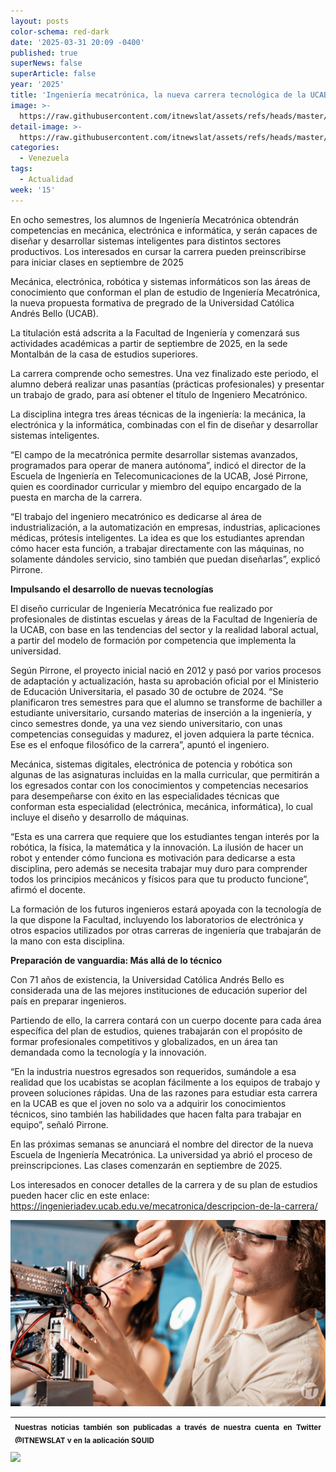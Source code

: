 ```yaml
---
layout: posts
color-schema: red-dark
date: '2025-03-31 20:09 -0400'
published: true
superNews: false
superArticle: false
year: '2025'
title: 'Ingeniería mecatrónica, la nueva carrera tecnológica de la UCAB'
image: >-
  https://raw.githubusercontent.com/itnewslat/assets/refs/heads/master/img/540x320/Ingenieria-p.jpg
detail-image: >-
  https://raw.githubusercontent.com/itnewslat/assets/refs/heads/master/img/1024x680/Ingenieria-g.jpg
categories:
  - Venezuela
tags:
  - Actualidad
week: '15'
---
```

En ocho semestres, los alumnos de Ingeniería Mecatrónica obtendrán competencias en mecánica, electrónica e informática, y serán capaces de diseñar y desarrollar sistemas inteligentes para distintos sectores productivos. Los interesados en cursar la carrera pueden preinscribirse para iniciar clases en septiembre de 2025

Mecánica, electrónica, robótica y sistemas informáticos son las áreas de conocimiento que conforman el plan de estudio de Ingeniería Mecatrónica, la nueva propuesta formativa de pregrado de la Universidad Católica Andrés Bello (UCAB).

La titulación está adscrita a la Facultad de Ingeniería y comenzará sus actividades académicas a partir de septiembre de 2025, en la sede Montalbán de la casa de estudios superiores.

La carrera comprende ocho semestres. Una vez finalizado este periodo, el alumno deberá realizar unas pasantías (prácticas profesionales) y presentar un trabajo de grado, para así obtener el título de Ingeniero Mecatrónico.

La disciplina integra tres áreas técnicas de la ingeniería: la mecánica, la electrónica y la informática, combinadas con el fin de diseñar y desarrollar sistemas inteligentes.

“El campo de la mecatrónica permite desarrollar sistemas avanzados, programados para operar de manera autónoma”, indicó el director de la Escuela de Ingeniería en Telecomunicaciones de la UCAB, José Pirrone, quien es coordinador curricular y miembro del equipo encargado de la puesta en marcha de la carrera.

“El trabajo del ingeniero mecatrónico es dedicarse al área de industrialización, a la automatización en empresas, industrias, aplicaciones médicas, prótesis inteligentes. La idea es que los estudiantes aprendan cómo hacer esta función, a trabajar directamente con las máquinas, no solamente dándoles servicio, sino también que puedan diseñarlas”, explicó Pirrone.

**Impulsando el desarrollo de nuevas tecnologías**

El diseño curricular de Ingeniería Mecatrónica fue realizado por profesionales de distintas escuelas y áreas de la Facultad de Ingeniería de la UCAB, con base en las tendencias del sector y la realidad laboral actual, a partir del modelo de formación por competencia que implementa la universidad.

Según Pirrone, el proyecto inicial nació en 2012 y pasó por varios procesos de adaptación y actualización, hasta su aprobación oficial por el Ministerio de Educación Universitaria, el pasado 30 de octubre de 2024. “Se planificaron tres semestres para que el alumno se transforme de bachiller a estudiante universitario, cursando materias de inserción a la ingeniería, y cinco semestres donde, ya una vez siendo universitario, con unas competencias conseguidas y madurez, el joven adquiera la parte técnica. Ese es el enfoque filosófico de la carrera”, apuntó el ingeniero.

Mecánica, sistemas digitales, electrónica de potencia y robótica son algunas de las asignaturas incluidas en la malla curricular, que permitirán a los egresados contar con los conocimientos y competencias necesarios para desempeñarse con éxito en las especialidades técnicas que conforman esta especialidad (electrónica, mecánica, informática), lo cual incluye el diseño y desarrollo de máquinas.

“Esta es una carrera que requiere que los estudiantes tengan interés por la robótica, la física, la matemática y la innovación. La ilusión de hacer un robot y entender cómo funciona es motivación para dedicarse a esta disciplina, pero además se necesita trabajar muy duro para comprender todos los principios mecánicos y físicos para que tu producto funcione”, afirmó el docente.

La formación de los futuros ingenieros estará apoyada con la tecnología de la que dispone la Facultad, incluyendo los laboratorios de electrónica y otros espacios utilizados por otras carreras de ingeniería que trabajarán de la mano con esta disciplina.

**Preparación de vanguardia: Más allá de lo técnico**

Con 71 años de existencia, la Universidad Católica Andrés Bello es considerada una de las mejores instituciones de educación superior del país en preparar ingenieros.

Partiendo de ello, la carrera contará con un cuerpo docente para cada área específica del plan de estudios, quienes trabajarán con el propósito de formar profesionales competitivos y globalizados, en un área tan demandada como la tecnología y la innovación.

“En la industria nuestros egresados son requeridos, sumándole a esa realidad que los ucabistas se acoplan fácilmente a los equipos de trabajo y proveen soluciones rápidas. Una de las razones para estudiar esta carrera en la UCAB es que el joven no solo va a adquirir los conocimientos técnicos, sino también las habilidades que hacen falta para trabajar en equipo”, señaló Pirrone.

En las próximas semanas se anunciará el nombre del director de la nueva Escuela de Ingeniería Mecatrónica. La universidad ya abrió el proceso de preinscripciones. Las clases comenzarán en septiembre de 2025.

Los interesados en conocer detalles de la carrera y de su plan de estudios pueden hacer clic en este enlace: https://ingenieriadev.ucab.edu.ve/mecatronica/descripcion-de-la-carrera/

![](https://raw.githubusercontent.com/itnewslat/assets/refs/heads/master/img/540x320/Ingenieria-p.jpg)

<table style="height: 42px;" width="569">
<tbody>
<tr>
<td style="text-align: justify;"><sub><strong>Nuestras noticias también son publicadas a través de nuestra cuenta en Twitter <a href="https://twitter.com/itnewslat?lang=es">@ITNEWSLAT</a> y en la aplicación <a href="https://squidapp.co/en/">SQUID</a></strong></sub></td>
</tr>
</tbody>
</table>

<img src="https://tracker.metricool.com/c3po.jpg?hash=56f88a41e39ab42c063cc51676587a04"/>